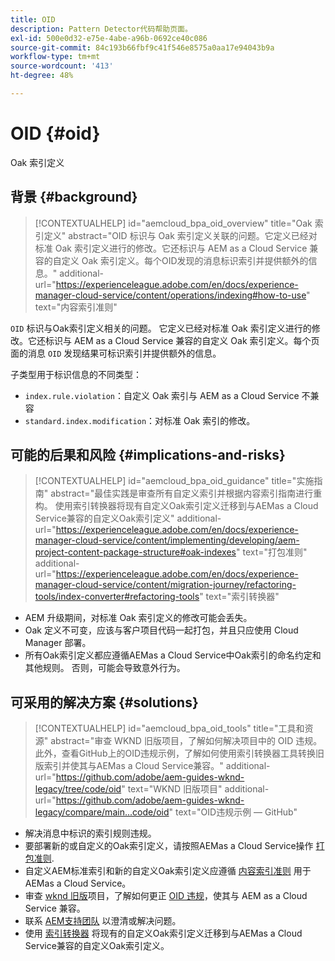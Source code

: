 ```yaml
---
title: OID
description: Pattern Detector代码帮助页面。
exl-id: 500e0d32-e75e-4abe-a96b-0692ce40c086
source-git-commit: 84c193b66fbf9c41f546e8575a0aa17e94043b9a
workflow-type: tm+mt
source-wordcount: '413'
ht-degree: 48%

---
```


# OID {#oid}

Oak 索引定义

## 背景 {#background}

>[!CONTEXTUALHELP]
>id="aemcloud_bpa_oid_overview"
>title="Oak 索引定义"
>abstract="OID 标识与 Oak 索引定义关联的问题。它定义已经对标准 Oak 索引定义进行的修改。它还标识与 AEM as a Cloud Service 兼容的自定义 Oak 索引定义。每个OID发现的消息标识索引并提供额外的信息。"
>additional-url="https://experienceleague.adobe.com/en/docs/experience-manager-cloud-service/content/operations/indexing#how-to-use" text="内容索引准则"

`OID`  标识与Oak索引定义相关的问题。 它定义已经对标准 Oak 索引定义进行的修改。它还标识与 AEM as a Cloud Service 兼容的自定义 Oak 索引定义。每个页面的消息 `OID` 发现结果可标识索引并提供额外的信息。

子类型用于标识信息的不同类型：

* `index.rule.violation`：自定义 Oak 索引与 AEM as a Cloud Service 不兼容
* `standard.index.modification`：对标准 Oak 索引的修改。

## 可能的后果和风险 {#implications-and-risks}

>[!CONTEXTUALHELP]
>id="aemcloud_bpa_oid_guidance"
>title="实施指南"
>abstract="最佳实践是审查所有自定义索引并根据内容索引指南进行重构。 使用索引转换器将现有自定义Oak索引定义迁移到与AEMas a Cloud Service兼容的自定义Oak索引定义"
>additional-url="https://experienceleague.adobe.com/en/docs/experience-manager-cloud-service/content/implementing/developing/aem-project-content-package-structure#oak-indexes" text="打包准则"
>additional-url="https://experienceleague.adobe.com/en/docs/experience-manager-cloud-service/content/migration-journey/refactoring-tools/index-converter#refactoring-tools" text="索引转换器"

* AEM 升级期间，对标准 Oak 索引定义的修改可能会丢失。
* Oak 定义不可变，应该与客户项目代码一起打包，并且只应使用 Cloud Manager 部署。
* 所有Oak索引定义都应遵循AEMas a Cloud Service中Oak索引的命名约定和其他规则。 否则，可能会导致意外行为。

## 可采用的解决方案 {#solutions}

>[!CONTEXTUALHELP]
>id="aemcloud_bpa_oid_tools"
>title="工具和资源"
>abstract="审查 WKND 旧版项目，了解如何解决项目中的 OID 违规。此外，查看GitHub上的OID违规示例，了解如何使用索引转换器工具转换旧版索引并使其与AEMas a Cloud Service兼容。"
>additional-url="https://github.com/adobe/aem-guides-wknd-legacy/tree/code/oid" text="WKND 旧版项目"
>additional-url="https://github.com/adobe/aem-guides-wknd-legacy/compare/main...code/oid" text="OID违规示例 — GitHub"

* 解决消息中标识的索引规则违规。
* 要部署新的或自定义的Oak索引定义，请按照AEMas a Cloud Service操作 [打包准则](https://experienceleague.adobe.com/en/docs/experience-manager-cloud-service/content/implementing/developing/aem-project-content-package-structure).
* 自定义AEM标准索引和新的自定义Oak索引定义应遵循 [内容索引准则](https://experienceleague.adobe.com/en/docs/experience-manager-cloud-service/content/operations/indexing#preparing-the-new-index-definition) 用于AEMas a Cloud Service。
* 审查 [wknd 旧版](https://github.com/adobe/aem-guides-wknd-legacy/tree/code/oid)项目，了解如何更正 [OID 违规](https://github.com/adobe/aem-guides-wknd-legacy/compare/main...code/oid)，使其与 AEM as a Cloud Service 兼容。
* 联系 [AEM支持团队](https://helpx.adobe.com/cn/enterprise/using/support-for-experience-cloud.html) 以澄清或解决问题。
* 使用 [索引转换器](https://experienceleague.adobe.com/en/docs/experience-manager-cloud-service/content/migration-journey/refactoring-tools/index-converter#refactoring-tools) 将现有的自定义Oak索引定义迁移到与AEMas a Cloud Service兼容的自定义Oak索引定义。
